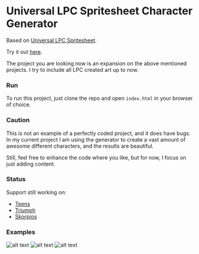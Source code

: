 Universal LPC Spritesheet Character Generator
=============================================

Based on [Universal LPC Spritesheet](https://github.com/jrconway3/Universal-LPC-spritesheet).

Try it out [here](https://basxto.github.io/Universal-LPC-Spritesheet-Character-Generator/).

The project you are looking now is an expansion on the above mentioned projects. I try to include all LPC created art up to now.

### Run

To run this project, just clone the repo and open ``index.html`` in your browser of choice.

### Caution

This is not an example of a perfectly coded project, and it does have bugs.
In my current project I am using the generator to create a vast amount of awesome different characters, and the results are beautiful.

Still, feel free to enhance the code where you like, but for now, I focus on just adding content.

### Status

Support still working on:

- [Teens](https://opengameart.org/content/lpc-teen-unisex-base-clothes)
- [Triumph](https://opengameart.org/content/lpc-major-triumph)
- [Skorpios](https://opengameart.org/content/lpc-skorpios-scifi-sprite-pack)

### Examples
![alt text](https://github.com/sanderfrenken/Universal-LPC-Spritesheet-Character-Generator/blob/master/ex1.png)
![alt text](https://github.com/sanderfrenken/Universal-LPC-Spritesheet-Character-Generator/blob/master/ex2.png)
![alt text](https://github.com/sanderfrenken/Universal-LPC-Spritesheet-Character-Generator/blob/master/ex3.png)
